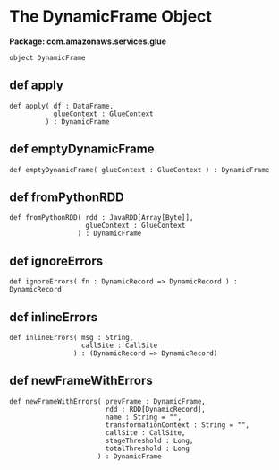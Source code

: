 # The DynamicFrame Object<a name="glue-etl-scala-apis-glue-dynamicframe-object"></a>

**Package: com\.amazonaws\.services\.glue**

```
object DynamicFrame
```

## def apply<a name="glue-etl-scala-apis-glue-dynamicframe-object-defs-apply"></a>

```
def apply( df : DataFrame,
           glueContext : GlueContext
         ) : DynamicFrame
```



## def emptyDynamicFrame<a name="glue-etl-scala-apis-glue-dynamicframe-object-defs-emptyDynamicFrame"></a>

```
def emptyDynamicFrame( glueContext : GlueContext ) : DynamicFrame 
```



## def fromPythonRDD<a name="glue-etl-scala-apis-glue-dynamicframe-object-defs-fromPythonRDD"></a>

```
def fromPythonRDD( rdd : JavaRDD[Array[Byte]],
                   glueContext : GlueContext
                 ) : DynamicFrame
```



## def ignoreErrors<a name="glue-etl-scala-apis-glue-dynamicframe-object-defs-ignoreErrors"></a>

```
def ignoreErrors( fn : DynamicRecord => DynamicRecord ) : DynamicRecord 
```



## def inlineErrors<a name="glue-etl-scala-apis-glue-dynamicframe-object-defs-inlineErrors"></a>

```
def inlineErrors( msg : String,
                  callSite : CallSite
                ) : (DynamicRecord => DynamicRecord)
```



## def newFrameWithErrors<a name="glue-etl-scala-apis-glue-dynamicframe-object-defs-newFrameWithErrors"></a>

```
def newFrameWithErrors( prevFrame : DynamicFrame,
                        rdd : RDD[DynamicRecord],
                        name : String = "",
                        transformationContext : String = "",
                        callSite : CallSite,
                        stageThreshold : Long,
                        totalThreshold : Long
                      ) : DynamicFrame
```

